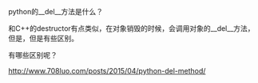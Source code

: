 python的__del__方法是什么？

和C++的destructor有点类似，在对象销毁的时候，会调用对象的__del__方法，但是，但是有些区别。

有哪些区别呢？

http://www.708luo.com/posts/2015/04/python-del-method/